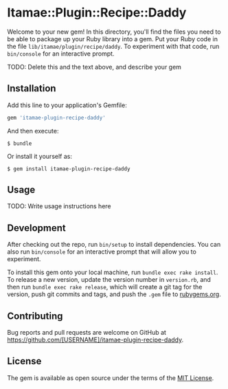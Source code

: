 # Itamae::Plugin::Recipe::Daddy

Welcome to your new gem! In this directory, you'll find the files you need to be able to package up your Ruby library into a gem. Put your Ruby code in the file `lib/itamae/plugin/recipe/daddy`. To experiment with that code, run `bin/console` for an interactive prompt.

TODO: Delete this and the text above, and describe your gem

## Installation

Add this line to your application's Gemfile:

```ruby
gem 'itamae-plugin-recipe-daddy'
```

And then execute:

    $ bundle

Or install it yourself as:

    $ gem install itamae-plugin-recipe-daddy

## Usage

TODO: Write usage instructions here

## Development

After checking out the repo, run `bin/setup` to install dependencies. You can also run `bin/console` for an interactive prompt that will allow you to experiment.

To install this gem onto your local machine, run `bundle exec rake install`. To release a new version, update the version number in `version.rb`, and then run `bundle exec rake release`, which will create a git tag for the version, push git commits and tags, and push the `.gem` file to [rubygems.org](https://rubygems.org).

## Contributing

Bug reports and pull requests are welcome on GitHub at https://github.com/[USERNAME]/itamae-plugin-recipe-daddy.

## License

The gem is available as open source under the terms of the [MIT License](https://opensource.org/licenses/MIT).
